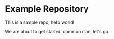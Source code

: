 # Example Repository
This is a sample repo, hello world!

We are about to get started. common man, let's go.
